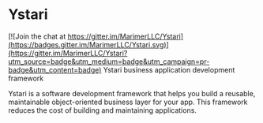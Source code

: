 # Ystari

[![Join the chat at https://gitter.im/MarimerLLC/Ystari](https://badges.gitter.im/MarimerLLC/Ystari.svg)](https://gitter.im/MarimerLLC/Ystari?utm_source=badge&utm_medium=badge&utm_campaign=pr-badge&utm_content=badge)
Ystari business application development framework

Ystari is a software development framework that helps you build a reusable, maintainable object-oriented business layer for your app. This framework reduces the cost of building and maintaining applications. 
